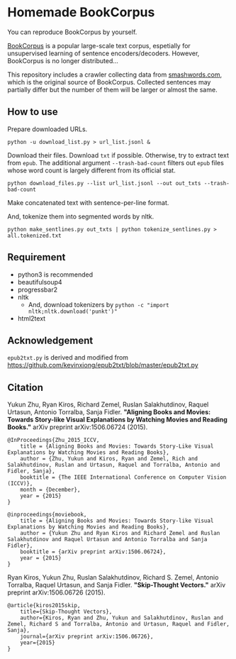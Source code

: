 # Homemade BookCorpus

You can reproduce BookCorpus by yourself.

[BookCorpus](http://yknzhu.wixsite.com/mbweb) is a popular large-scale text corpus, espetially for unsupervised learning of sentence encoders/decoders. However, BookCorpus is no longer distributed...

This repository includes a crawler collecting data from [smashwords.com](https://www.smashwords.com/books/category/1/downloads/0/free/medium/0), which is the original source of BookCorpus.
Collected sentences may partially differ but the number of them will be larger or almost the same.


## How to use

Prepare downloaded URLs.

```
python -u download_list.py > url_list.jsonl &
```

Download their files. Download `txt` if possible. Otherwise, try to extract text from `epub`. The additional argument `--trash-bad-count` filters out `epub` files whose word count is largely different from its official stat.

```
python download_files.py --list url_list.jsonl --out out_txts --trash-bad-count
```

Make concatenated text with sentence-per-line format.

And, tokenize them into segmented words by nltk.

```
python make_sentlines.py out_txts | python tokenize_sentlines.py > all.tokenized.txt
```

## Requirement

- python3 is recommended
- beautifulsoup4
- progressbar2
- nltk
  - And, download tokenizers by `python -c "import nltk;nltk.download('punkt')"`
- html2text


## Acknowledgement

`epub2txt.py` is derived and modified from https://github.com/kevinxiong/epub2txt/blob/master/epub2txt.py


## Citation

Yukun Zhu, Ryan Kiros, Richard Zemel, Ruslan Salakhutdinov, Raquel Urtasun, Antonio Torralba, Sanja Fidler. **"Aligning Books and Movies: Towards Story-like Visual Explanations by Watching Movies and Reading Books."** arXiv preprint arXiv:1506.06724 (2015).

```
@InProceedings{Zhu_2015_ICCV,
    title = {Aligning Books and Movies: Towards Story-Like Visual Explanations by Watching Movies and Reading Books},
    author = {Zhu, Yukun and Kiros, Ryan and Zemel, Rich and Salakhutdinov, Ruslan and Urtasun, Raquel and Torralba, Antonio and Fidler, Sanja},
    booktitle = {The IEEE International Conference on Computer Vision (ICCV)},
    month = {December},
    year = {2015}
}
```

```
@inproceedings{moviebook,
    title = {Aligning Books and Movies: Towards Story-like Visual Explanations by Watching Movies and Reading Books},
    author = {Yukun Zhu and Ryan Kiros and Richard Zemel and Ruslan Salakhutdinov and Raquel Urtasun and Antonio Torralba and Sanja Fidler},
    booktitle = {arXiv preprint arXiv:1506.06724},
    year = {2015}
}
```

Ryan Kiros, Yukun Zhu, Ruslan Salakhutdinov, Richard S. Zemel, Antonio Torralba, Raquel Urtasun, and Sanja Fidler. **"Skip-Thought Vectors."** arXiv preprint arXiv:1506.06726 (2015).

```
@article{kiros2015skip,
    title={Skip-Thought Vectors},
    author={Kiros, Ryan and Zhu, Yukun and Salakhutdinov, Ruslan and Zemel, Richard S and Torralba, Antonio and Urtasun, Raquel and Fidler, Sanja},
    journal={arXiv preprint arXiv:1506.06726},
    year={2015}
}
```
